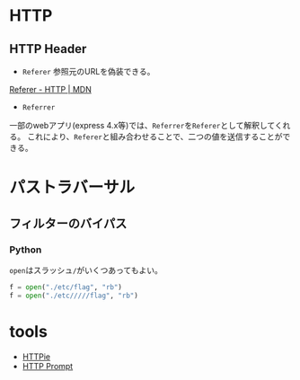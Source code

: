 # HTTP

## HTTP Header

- `Referer`
参照元のURLを偽装できる。

[Referer - HTTP | MDN](https://developer.mozilla.org/ja/docs/Web/HTTP/Headers/Referer)

- `Referrer`

一部のwebアプリ(express 4.x等)では、`Referrer`を`Referer`として解釈してくれる。
これにより、`Referer`と組み合わせることで、二つの値を送信することができる。

# パストラバーサル

## フィルターのバイパス

### Python

`open`はスラッシュ`/`がいくつあってもよい。

```python
f = open("./etc/flag", "rb")
f = open("./etc/////flag", "rb")
```

# tools

- [HTTPie](https://httpie.io/)
- [HTTP Prompt](https://http-prompt.com/)